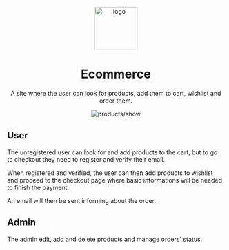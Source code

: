 <p align="center">
    <img src="https://user-images.githubusercontent.com/101893955/174668006-dd25f523-999f-4a4b-bf94-a3a9deb30f24.png" width="100" alt="logo">
</p>

<h1 align="center">Ecommerce</h1>

<p align="center">
    A site where the user can look for products, add them to cart,
    wishlist and order them.
</p>

<p align="center">
    <img src="https://user-images.githubusercontent.com/101893955/174673806-581d216b-5c5e-4d4b-82a9-37c0a066b033.png" alt="products/show">
</p>

## User

The unregistered user can look for and add products to the cart,
but to go to checkout they need to register and verify their email.

When registered and verified, the user can then add products to
wishlist and proceed to the checkout page where basic informations
will be needed to finish the payment.

An email will then be sent informing about the order.

## Admin

The admin edit, add and delete products and manage orders' status.
